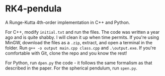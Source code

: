 # RK4-pendula
A Runge-Kutta 4th-order implementation in C++ and Python. 

For C++, modify `initial.txt` and run the files. The code was written a year ago and is quite shabby. I will clean it up when time permits. If you're using MinGW, download the files as a `.zip`, extract, and open a terminal in the folder. Run `g++ -o output main.cpp class.cpp` and `.\output.exe`. If you're comfortable with Git, clone the repo and you know the rest!

For Python, run `dpen.py` the code - it follows the same formalism as that described in the paper. For the spherical pendulum, run `spen.py`.

